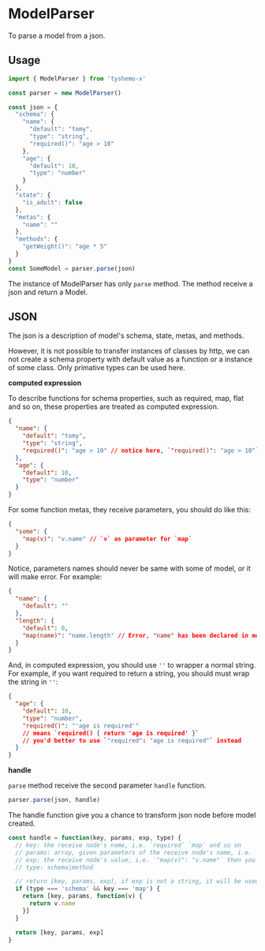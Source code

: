 # ModelParser

To parse a model from a json.

## Usage

```js
import { ModelParser } from 'tyshemo-x'

const parser = new ModelParser()

const json = {
  "schema": {
    "name": {
      "default": "tomy",
      "type": "string",
      "required()": "age > 10"
    },
    "age": {
      "default": 10,
      "type": "number"
    }
  },
  "state": {
    "is_adult": false
  },
  "metas": {
    "name": ""
  },
  "methods": {
    "getWeight()": "age * 5"
  }
}
const SomeModel = parser.parse(json)
```

The instance of ModelParser has only `parse` method. The method receive a json and return a Model.

## JSON

The json is a description of model's schema, state, metas, and methods.

However, it is not possible to transfer instances of classes by http, we can not create a schema property with default value as a function or a instance of some class. Only primative types can be used here.

**computed expression**

To describe functions for schema properties, such as required, map, flat and so on, these properties are treated as computed expression.

```json
{
  "name": {
    "default": "tomy",
    "type": "string",
    "required()": "age > 10" // notice here, `"required()": "age > 10"` means `required() { return this.age > 10 }`, there is a `()` after `required` property
  },
  "age": {
    "default": 10,
    "type": "number"
  }
}
```

For some function metas, they receive parameters, you should do like this:

```json
{
  "some": {
    "map(v)": "v.name" // `v` as parameter for `map`
  }
}
```

Notice, parameters names should never be same with some of model, or it will make error. For example:

```json
{
  "name": {
    "default": ""
  },
  "length": {
    "default": 0,
    "map(name)": "name.length" // Error, "name" has been declared in model, should not be declared again in "map(name)"
  }
}
```

And, in computed expression, you should use `''` to wrapper a normal string. For example, if you want required to return a string, you should must wrap the string in `''`:

```json
{
  "age": {
    "default": 10,
    "type": "number",
    "required()": "'age is required'"
    // means `required() { return 'age is required' }`
    // you'd better to use `"required": "age is required"` instead
  }
}
```

**handle**

`parse` method receive the second parameter `handle` function.

```js
parser.parse(json, handle)
```

The handle function give you a chance to transform json node before model created.

```js
const handle = function(key, params, exp, type) {
  // key: the receive node's name, i.e. `required` `map` and so on
  // params: array, given parameters of the receive node's name, i.e. `map(v, k, d)` then you will get `['v', 'k', 'd']`
  // exp: the receive node's value, i.e. `"map(v)": "v.name"` then you will get `'v.name'`
  // type: schema|method

  // return [key, params, exp], if exp is not a string, it will be used as the node's new value directly, for exmaple:
  if (type === 'schema' && key === 'map') {
    return [key, params, function(v) {
      return v.name
    }]
  }

  return [key, params, exp]
}
```
